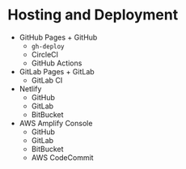 # Hosting and Deployment

- GitHub Pages + GitHub
    - `gh-deploy`
    - CircleCI
    - GitHub Actions
- GitLab Pages + GitLab
    - GitLab CI
- Netlify
    - GitHub
    - GitLab
    - BitBucket
- AWS Amplify Console
    - GitHub
    - GitLab
    - BitBucket
    - AWS CodeCommit
